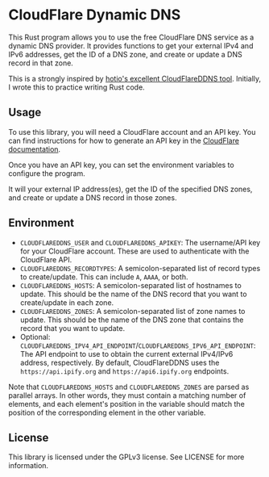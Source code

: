 # CloudFlare Dynamic DNS 

This Rust program allows you to use the free CloudFlare DNS service as a dynamic DNS provider.
It provides functions to get your external IPv4 and IPv6 addresses, get the ID of a DNS zone, and create or update a DNS record in that zone.

This is a strongly inspired by [hotio's excellent CloudFlareDDNS tool](https://hotio.dev/containers/cloudflareddns/). Initially, I wrote this to practice writing Rust code.

## Usage
To use this library, you will need a CloudFlare account and an API key.
You can find instructions for how to generate an API key in the [CloudFlare documentation](https://support.cloudflare.com/hc/en-us/articles/200167836-Where-do-I-find-my-Cloudflare-API-key-).

Once you have an API key, you can set the environment variables to configure the program.

It will your external IP address(es), get the ID of the specified DNS zones, and create or update a DNS record in those zones.

## Environment

* `CLOUDFLAREDDNS_USER` and `CLOUDFLAREDDNS_APIKEY`: The username/API key for your CloudFlare account. These are used to authenticate with the CloudFlare API.
* `CLOUDFLAREDDNS_RECORDTYPES`: A semicolon-separated list of record types to create/update. This can include `A`, `AAAA`, or both.
* `CLOUDFLAREDDNS_HOSTS`: A semicolon-separated list of hostnames to update. This should be the name of the DNS record that you want to create/update in each zone.
* `CLOUDFLAREDDNS_ZONES`: A semicolon-separated list of zone names to update. This should be the name of the DNS zone that contains the record that you want to update.
* Optional: `CLOUDFLAREDDNS_IPV4_API_ENDPOINT`/`CLOUDFLAREDDNS_IPV6_API_ENDPOINT`: The API endpoint to use to obtain the current external IPv4/IPv6 address, respectively. By default, CloudFlareDDNS uses the `https://api.ipify.org` and `https://api6.ipify.org` endpoints.

Note that `CLOUDFLAREDDNS_HOSTS` and `CLOUDFLAREDDNS_ZONES` are parsed as parallel arrays. In other words, they must contain a matching number of elements,
and each element's position in the variable should match the position of the corresponding element in the other variable.

## License
This library is licensed under the GPLv3 license. See LICENSE for more information.
